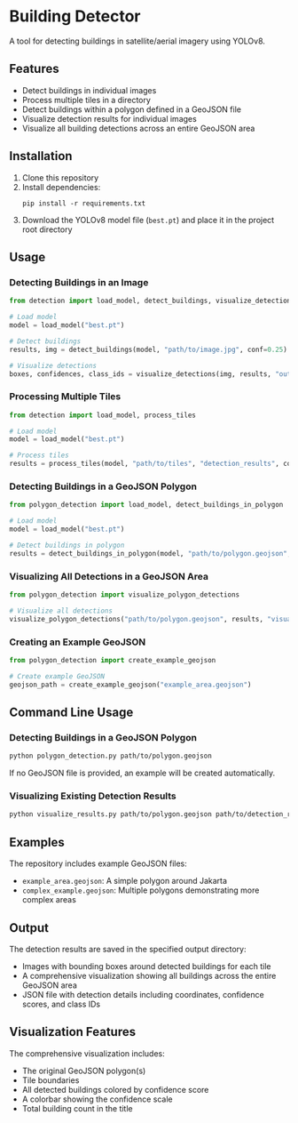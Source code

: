 # Building Detector

A tool for detecting buildings in satellite/aerial imagery using YOLOv8.

## Features

- Detect buildings in individual images
- Process multiple tiles in a directory
- Detect buildings within a polygon defined in a GeoJSON file
- Visualize detection results for individual images
- Visualize all building detections across an entire GeoJSON area

## Installation

1. Clone this repository
2. Install dependencies:
   ```
   pip install -r requirements.txt
   ```
3. Download the YOLOv8 model file (`best.pt`) and place it in the project root directory

## Usage

### Detecting Buildings in an Image

```python
from detection import load_model, detect_buildings, visualize_detections

# Load model
model = load_model("best.pt")

# Detect buildings
results, img = detect_buildings(model, "path/to/image.jpg", conf=0.25)

# Visualize detections
boxes, confidences, class_ids = visualize_detections(img, results, "output.jpg")
```

### Processing Multiple Tiles

```python
from detection import load_model, process_tiles

# Load model
model = load_model("best.pt")

# Process tiles
results = process_tiles(model, "path/to/tiles", "detection_results", conf=0.25)
```

### Detecting Buildings in a GeoJSON Polygon

```python
from polygon_detection import load_model, detect_buildings_in_polygon

# Load model
model = load_model("best.pt")

# Detect buildings in polygon
results = detect_buildings_in_polygon(model, "path/to/polygon.geojson", "polygon_detection_results", zoom=18, conf=0.25)
```

### Visualizing All Detections in a GeoJSON Area

```python
from polygon_detection import visualize_polygon_detections

# Visualize all detections
visualize_polygon_detections("path/to/polygon.geojson", results, "visualization.png")
```

### Creating an Example GeoJSON

```python
from polygon_detection import create_example_geojson

# Create example GeoJSON
geojson_path = create_example_geojson("example_area.geojson")
```

## Command Line Usage

### Detecting Buildings in a GeoJSON Polygon

```bash
python polygon_detection.py path/to/polygon.geojson
```

If no GeoJSON file is provided, an example will be created automatically.

### Visualizing Existing Detection Results

```bash
python visualize_results.py path/to/polygon.geojson path/to/detection_results.json --output visualization.png
```

## Examples

The repository includes example GeoJSON files:
- `example_area.geojson`: A simple polygon around Jakarta
- `complex_example.geojson`: Multiple polygons demonstrating more complex areas

## Output

The detection results are saved in the specified output directory:
- Images with bounding boxes around detected buildings for each tile
- A comprehensive visualization showing all buildings across the entire GeoJSON area
- JSON file with detection details including coordinates, confidence scores, and class IDs

## Visualization Features

The comprehensive visualization includes:
- The original GeoJSON polygon(s)
- Tile boundaries
- All detected buildings colored by confidence score
- A colorbar showing the confidence scale
- Total building count in the title
